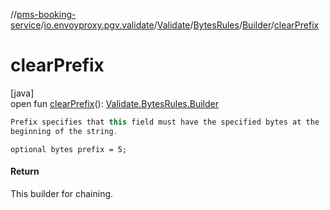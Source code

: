 //[pms-booking-service](../../../../../index.md)/[io.envoyproxy.pgv.validate](../../../index.md)/[Validate](../../index.md)/[BytesRules](../index.md)/[Builder](index.md)/[clearPrefix](clear-prefix.md)

# clearPrefix

[java]\
open fun [clearPrefix](clear-prefix.md)(): [Validate.BytesRules.Builder](index.md)

```kotlin
Prefix specifies that this field must have the specified bytes at the
beginning of the string.

```
`optional bytes prefix = 5;`

#### Return

This builder for chaining.